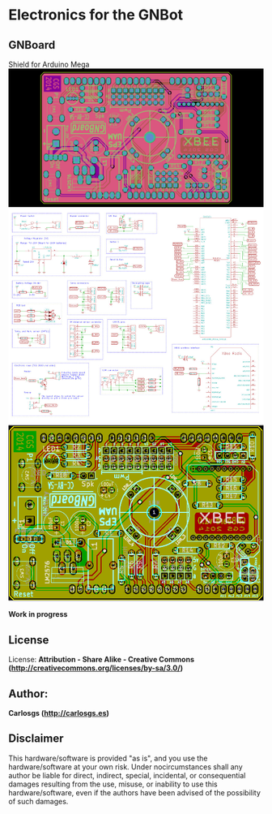 Electronics for the GNBot
=====

GNBoard  
--
Shield for Arduino Mega  
![ScreenShot](GNBoard/Diagrams/GNBoard.jpg)  
![ScreenShot](GNBoard/Diagrams/GNBoard_diagram.jpg)  
![ScreenShot](GNBoard/Diagrams/GNBoard_brd.jpg)  

**Work in progress**  

License  
--
License: **Attribution - Share Alike - Creative Commons (<http://creativecommons.org/licenses/by-sa/3.0/>)**  

Author:  
--
**Carlosgs (<http://carlosgs.es>)**  

Disclaimer  
--
This hardware/software is provided "as is", and you use the hardware/software at your own risk. Under nocircumstances shall any author be liable for direct, indirect, special, incidental, or consequential damages resulting from the use, misuse, or inability to use this hardware/software, even if the authors have been advised of the possibility of such damages.  

